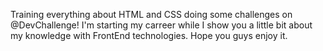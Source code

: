 Training everything about HTML and CSS doing some challenges on @DevChallenge!
I'm starting my carreer while I show you a little bit about my knowledge with FrontEnd technologies.
Hope you guys enjoy it. 
